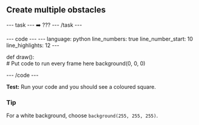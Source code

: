 <h2 class="c-project-heading--task">Create multiple obstacles</h2>

--- task ---
➡️ ???
--- /task --- 
 

<div class="c-project-code">
--- code ---
---
language: python
line_numbers: true
line_number_start: 10
line_highlights: 12
---
 
def draw():   
    # Put code to run every frame here
    background(0, 0, 0)    
  
--- /code ---
</div>

**Test:** Run your code and you should see a coloured square. 

<div class="c-project-callout c-project-callout--tip">

### Tip

For a white background, choose `background(255, 255, 255)`.

</div>
